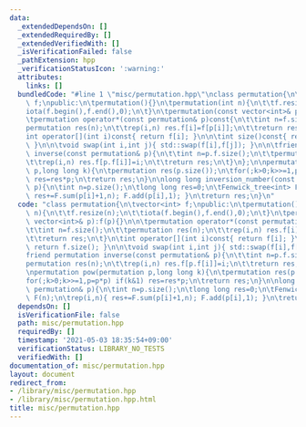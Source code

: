 ```yaml
---
data:
  _extendedDependsOn: []
  _extendedRequiredBy: []
  _extendedVerifiedWith: []
  _isVerificationFailed: false
  _pathExtension: hpp
  _verificationStatusIcon: ':warning:'
  attributes:
    links: []
  bundledCode: "#line 1 \"misc/permutation.hpp\"\nclass permutation{\n\tvector<int>\
    \ f;\npublic:\n\tpermutation(){}\n\tpermutation(int n){\n\t\tf.resize(n);\n\t\t\
    iota(f.begin(),f.end(),0);\n\t}\n\tpermutation(const vector<int>& p):f(p){}\n\n\
    \tpermutation operator*(const permutation& p)const{\n\t\tint n=f.size();\n\t\t\
    permutation res(n);\n\t\trep(i,n) res.f[i]=f[p[i]];\n\t\treturn res;\n\t}\n\t\
    int operator[](int i)const{ return f[i]; }\n\n\tint size()const{ return f.size();\
    \ }\n\n\tvoid swap(int i,int j){ std::swap(f[i],f[j]); }\n\n\tfriend permutation\
    \ inverse(const permutation& p){\n\t\tint n=p.f.size();\n\t\tpermutation res(n);\n\
    \t\trep(i,n) res.f[p.f[i]]=i;\n\t\treturn res;\n\t}\n};\n\npermutation pow(permutation\
    \ p,long long k){\n\tpermutation res(p.size());\n\tfor(;k>0;k>>=1,p=p*p) if(k&1)\
    \ res=res*p;\n\treturn res;\n}\n\nlong long inversion_number(const permutation&\
    \ p){\n\tint n=p.size();\n\tlong long res=0;\n\tFenwick_tree<int> F(n);\n\trep(i,n){\
    \ res+=F.sum(p[i]+1,n); F.add(p[i],1); }\n\treturn res;\n}\n"
  code: "class permutation{\n\tvector<int> f;\npublic:\n\tpermutation(){}\n\tpermutation(int\
    \ n){\n\t\tf.resize(n);\n\t\tiota(f.begin(),f.end(),0);\n\t}\n\tpermutation(const\
    \ vector<int>& p):f(p){}\n\n\tpermutation operator*(const permutation& p)const{\n\
    \t\tint n=f.size();\n\t\tpermutation res(n);\n\t\trep(i,n) res.f[i]=f[p[i]];\n\
    \t\treturn res;\n\t}\n\tint operator[](int i)const{ return f[i]; }\n\n\tint size()const{\
    \ return f.size(); }\n\n\tvoid swap(int i,int j){ std::swap(f[i],f[j]); }\n\n\t\
    friend permutation inverse(const permutation& p){\n\t\tint n=p.f.size();\n\t\t\
    permutation res(n);\n\t\trep(i,n) res.f[p.f[i]]=i;\n\t\treturn res;\n\t}\n};\n\
    \npermutation pow(permutation p,long long k){\n\tpermutation res(p.size());\n\t\
    for(;k>0;k>>=1,p=p*p) if(k&1) res=res*p;\n\treturn res;\n}\n\nlong long inversion_number(const\
    \ permutation& p){\n\tint n=p.size();\n\tlong long res=0;\n\tFenwick_tree<int>\
    \ F(n);\n\trep(i,n){ res+=F.sum(p[i]+1,n); F.add(p[i],1); }\n\treturn res;\n}\n"
  dependsOn: []
  isVerificationFile: false
  path: misc/permutation.hpp
  requiredBy: []
  timestamp: '2021-05-03 18:35:54+09:00'
  verificationStatus: LIBRARY_NO_TESTS
  verifiedWith: []
documentation_of: misc/permutation.hpp
layout: document
redirect_from:
- /library/misc/permutation.hpp
- /library/misc/permutation.hpp.html
title: misc/permutation.hpp
---
```


